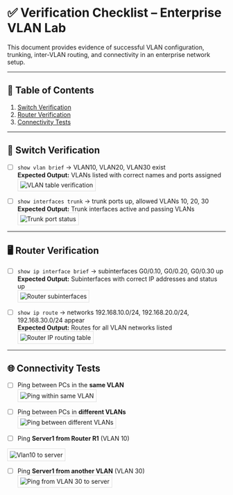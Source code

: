 # ✅ Verification Checklist – Enterprise VLAN Lab

This document provides evidence of successful VLAN configuration, trunking, inter-VLAN routing, and connectivity in an enterprise network setup.

---

## 📑 Table of Contents
1. [Switch Verification](#switch-verification)
2. [Router Verification](#router-verification)
3. [Connectivity Tests](#connectivity-tests)

---

## 🧩 Switch Verification
- [ ] `show vlan brief` → VLAN10, VLAN20, VLAN30 exist  
  **Expected Output:** VLANs listed with correct names and ports assigned  
  <img src="screenshots/vlan_table_verification.png" alt="VLAN table verification" style="border:1px solid #ddd; padding:5px; max-width:100%; height:auto;">

- [ ] `show interfaces trunk` → trunk ports up, allowed VLANs 10, 20, 30  
  **Expected Output:** Trunk interfaces active and passing VLANs  
  <img src="screenshots/trunk_port_status.png" alt="Trunk port status" style="border:1px solid #ddd; padding:5px; max-width:100%; height:auto;">

---

## 🖥️ Router Verification
- [ ] `show ip interface brief` → subinterfaces G0/0.10, G0/0.20, G0/0.30 up  
  **Expected Output:** Subinterfaces with correct IP addresses and status up  
  <img src="screenshots/router_subinterfaces.png" alt="Router subinterfaces" style="border:1px solid #ddd; padding:5px; max-width:100%; height:auto;">

- [ ] `show ip route` → networks 192.168.10.0/24, 192.168.20.0/24, 192.168.30.0/24 appear  
  **Expected Output:** Routes for all VLAN networks listed  
  <img src="screenshots/router_ip_route.png" alt="Router IP routing table" style="border:1px solid #ddd; padding:5px; max-width:100%; height:auto;">

---

## 🌐 Connectivity Tests
- [ ] Ping between PCs in the **same VLAN**  
  <img src="screenshots/ping_same_vlan.png" alt="Ping within same VLAN" style="border:1px solid #ddd; padding:5px; max-width:100%; height:auto;">

- [ ] Ping between PCs in **different VLANs**  
  <img src="screenshots/ping_different_vlan.png" alt="Ping between different VLANs" style="border:1px solid #ddd; padding:5px; max-width:100%; height:auto;">

- [ ] Ping **Server1 from Router R1** (VLAN 10)  
<img src="screenshots/vlan _10_ping_server.png" alt="Vlan10 to server" style="border:1px solid #ddd; padding:5px; max-width:100%; height:auto;">

- [ ] Ping **Server1 from another VLAN** (VLAN 30)  
  <img src="screenshots/vlan_30_ping_server.png" alt="Ping from VLAN 30 to server" style="border:1px solid #ddd; padding:5px; max-width:100%; height:auto;">
